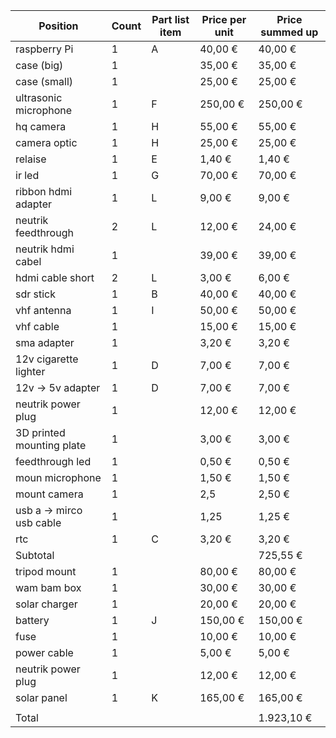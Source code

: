 

| Position                  | Count | Part list item | Price per unit | Price summed up |
|---------------------------|-------|----------------|----------------|-----------------|
| raspberry Pi              |     1 | A              |        40,00 € |         40,00 € |
| case (big)                |     1 |                |        35,00 € |         35,00 € |
| case (small)              |     1 |                |        25,00 € |         25,00 € |
| ultrasonic microphone     |     1 | F              |       250,00 € |        250,00 € |
| hq camera                 |     1 | H              |        55,00 € |         55,00 € |
| camera optic              |     1 | H              |        25,00 € |         25,00 € |
| relaise                   |     1 | E              |         1,40 € |          1,40 € |
| ir led                    |     1 | G              |        70,00 € |         70,00 € |
| ribbon hdmi adapter       |     1 | L              |         9,00 € |          9,00 € |
| neutrik feedthrough       |     2 | L              |        12,00 € |         24,00 € |
| neutrik hdmi cabel        |     1 |                |        39,00 € |         39,00 € |
| hdmi cable short          |     2 | L              |         3,00 € |          6,00 € |
| sdr stick                 |     1 | B              |        40,00 € |         40,00 € |
| vhf antenna               |     1 | I              |        50,00 € |         50,00 € |
| vhf cable                 |     1 |                |        15,00 € |         15,00 € |
| sma adapter               |     1 |                |         3,20 € |          3,20 € |
| 12v cigarette lighter     |     1 | D              |         7,00 € |          7,00 € |
| 12v -> 5v adapter         |     1 | D              |         7,00 € |          7,00 € |
| neutrik power plug        |     1 |                |        12,00 € |         12,00 € |
| 3D printed mounting plate |     1 |                |         3,00 € |          3,00 € |
| feedthrough led           |     1 |                |         0,50 € |          0,50 € |
| moun microphone           |     1 |                |         1,50 € |          1,50 € |
| mount camera              |     1 |                |            2,5 |          2,50 € |
| usb a -> mirco usb cable  |     1 |                |           1,25 |          1,25 € |
| rtc                       |     1 | C              |         3,20 € |          3,20 € |
| Subtotal                  |       |                |                |        725,55 € |
| tripod mount              |     1 |                |        80,00 € |         80,00 € |
| wam bam box               |     1 |                |        30,00 € |         30,00 € |
| solar charger             |     1 |                |        20,00 € |         20,00 € |
| battery                   |     1 | J              |       150,00 € |        150,00 € |
| fuse                      |     1 |                |        10,00 € |         10,00 € |
| power cable               |     1 |                |         5,00 € |          5,00 € |
| neutrik power plug        |     1 |                |        12,00 € |         12,00 € |
| solar panel               |     1 | K              |       165,00 € |        165,00 € |
|                           |       |                |                |                 |
| Total                     |       |                |                |      1.923,10 € |